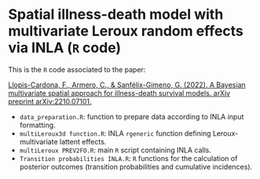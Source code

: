 # Spatial illness-death model with multivariate Leroux random effects via INLA (`R` code)

This is the `R` code associated to the paper:

[Llopis-Cardona, F., Armero, C., & Sanfélix-Gimeno, G. (2022). A Bayesian multivariate spatial approach for illness-death survival models. arXiv preprint arXiv:2210.07101.](https://arxiv.org/abs/2210.07101)

* `data_preparation.R`: function to prepare data according to INLA input formatting.
* `multiLeroux3d function.R`: INLA `rgeneric` function defining Leroux-multivariate lattent effects.
* `multiLeroux PREV2FO.R`: main `R` script containing INLA calls.
* `Transition probabilities INLA.R`: `R` functions for the calculation of posterior outcomes (transition probabilities and cumulative incidences).

